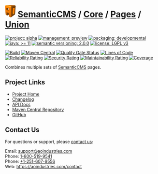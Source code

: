 # [<img src="ao-logo.png" alt="AO Logo" width="35" height="40">](https://github.com/ao-apps) [SemanticCMS](https://github.com/ao-apps/semanticcms) / [Core](https://github.com/ao-apps/semanticcms-core) / [Pages](https://github.com/ao-apps/semanticcms-core-pages) / [Union](https://github.com/ao-apps/semanticcms-core-pages-union)

[![project: alpha](https://semanticcms.com/ao-badges/project-alpha.svg)](https://aoindustries.com/life-cycle#project-alpha)
[![management: preview](https://semanticcms.com/ao-badges/management-preview.svg)](https://aoindustries.com/life-cycle#management-preview)
[![packaging: developmental](https://semanticcms.com/ao-badges/packaging-developmental.svg)](https://aoindustries.com/life-cycle#packaging-developmental)  
[![java: &gt;= 11](https://semanticcms.com/ao-badges/java-11.svg)](https://docs.oracle.com/en/java/javase/11/)
[![semantic versioning: 2.0.0](https://semanticcms.com/ao-badges/semver-2.0.0.svg)](http://semver.org/spec/v2.0.0.html)
[![license: LGPL v3](https://semanticcms.com/ao-badges/license-lgpl-3.0.svg)](https://www.gnu.org/licenses/lgpl-3.0)

[![Build](https://github.com/ao-apps/semanticcms-core-pages-union/workflows/Build/badge.svg?branch=master)](https://github.com/ao-apps/semanticcms-core-pages-union/actions?query=workflow%3ABuild)
[![Maven Central](https://maven-badges.herokuapp.com/maven-central/com.semanticcms/semanticcms-core-pages-union/badge.svg)](https://maven-badges.herokuapp.com/maven-central/com.semanticcms/semanticcms-core-pages-union)
[![Quality Gate Status](https://sonarcloud.io/api/project_badges/measure?branch=master&project=com.semanticcms%3Asemanticcms-core-pages-union&metric=alert_status)](https://sonarcloud.io/dashboard?branch=master&id=com.semanticcms%3Asemanticcms-core-pages-union)
[![Lines of Code](https://sonarcloud.io/api/project_badges/measure?branch=master&project=com.semanticcms%3Asemanticcms-core-pages-union&metric=ncloc)](https://sonarcloud.io/component_measures?branch=master&id=com.semanticcms%3Asemanticcms-core-pages-union&metric=ncloc)  
[![Reliability Rating](https://sonarcloud.io/api/project_badges/measure?branch=master&project=com.semanticcms%3Asemanticcms-core-pages-union&metric=reliability_rating)](https://sonarcloud.io/component_measures?branch=master&id=com.semanticcms%3Asemanticcms-core-pages-union&metric=Reliability)
[![Security Rating](https://sonarcloud.io/api/project_badges/measure?branch=master&project=com.semanticcms%3Asemanticcms-core-pages-union&metric=security_rating)](https://sonarcloud.io/component_measures?branch=master&id=com.semanticcms%3Asemanticcms-core-pages-union&metric=Security)
[![Maintainability Rating](https://sonarcloud.io/api/project_badges/measure?branch=master&project=com.semanticcms%3Asemanticcms-core-pages-union&metric=sqale_rating)](https://sonarcloud.io/component_measures?branch=master&id=com.semanticcms%3Asemanticcms-core-pages-union&metric=Maintainability)
[![Coverage](https://sonarcloud.io/api/project_badges/measure?branch=master&project=com.semanticcms%3Asemanticcms-core-pages-union&metric=coverage)](https://sonarcloud.io/component_measures?branch=master&id=com.semanticcms%3Asemanticcms-core-pages-union&metric=Coverage)

Combines multiple sets of [SemanticCMS](https://github.com/ao-apps/semanticcms) pages.

## Project Links
* [Project Home](https://semanticcms.com/core/pages/union/)
* [Changelog](https://semanticcms.com/core/pages/union/changelog)
* [API Docs](https://semanticcms.com/core/pages/union/apidocs/)
* [Maven Central Repository](https://central.sonatype.com/artifact/com.semanticcms/semanticcms-core-pages-union)
* [GitHub](https://github.com/ao-apps/semanticcms-core-pages-union)

## Contact Us
For questions or support, please [contact us](https://aoindustries.com/contact):

Email: [support@aoindustries.com](mailto:support@aoindustries.com)  
Phone: [1-800-519-9541](tel:1-800-519-9541)  
Phone: [+1-251-607-9556](tel:+1-251-607-9556)  
Web: https://aoindustries.com/contact
